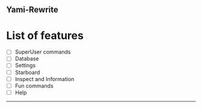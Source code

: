 Yami-Rewrite
-
# List of features

- [ ] SuperUser commands
- [ ] Database
- [ ] Settings
- [ ] Starboard
- [ ] Inspect and Information
- [ ] Fun commands
- [ ] Help
------